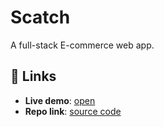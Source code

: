 # Scatch
A full-stack E-commerce web app.

## 🔗 Links
* **Live demo**: [open](https://scatch-u5u2.onrender.com)
* **Repo link**: [source code](https://github.com/skmdJeesan/Scatch)
